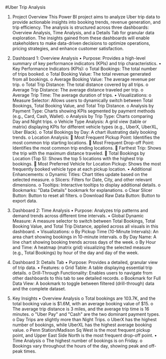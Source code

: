 #Uber Trip Analysis

1. Project Overview
This Power BI project aims to analyze Uber trip data to provide actionable insights into booking trends, revenue generation, and trip efficiency. The analysis is structured across three dashboards: Overview Analysis, Time Analysis, and a Details Tab for granular data exploration. The insights gained from these dashboards will enable stakeholders to make data-driven decisions to optimize operations, pricing strategies, and enhance customer satisfaction. 
2. Dashboard 1: Overview Analysis
•	Purpose: Provides a high-level summary of key performance indicators (KPIs) and trip characteristics. 
•	Key Performance Indicators (KPIs): 
o	Total Bookings: The total number of trips booked. 
o	Total Booking Value: The total revenue generated from all bookings. 
o	Average Booking Value: The average revenue per trip. 
o	Total Trip Distance: The total distance covered by all trips. 
o	Average Trip Distance: The average distance traveled per trip. 
o	Average Trip Time: The average duration of trips. 
•	Visualizations: 
o	Measure Selector: Allows users to dynamically switch between Total Bookings, Total Booking Value, and Total Trip Distance.
o	Analysis by Payment Type: Charts showing KPIs segmented by payment methods (e.g., Card, Cash, Wallet). 
o	Analysis by Trip Type: Charts comparing Day and Night trips. 
o	Vehicle Type Analysis: A grid view (table or matrix) displaying KPIs for different vehicle types (e.g., UberX, UberXL, Uber Black). 
o	Total Bookings by Day: A chart illustrating daily booking trends. 
o	Location Analysis: 
	Most Frequent Pickup Point: Identifies the most common trip starting locations. 
	Most Frequent Drop-off Point: Identifies the most common trip ending locations. 
	Farthest Trip: Shows the trip with the maximum distance traveled. 
	Total Bookings by Location (Top 5): Shows the top 5 locations with the highest trip bookings. 
	Most Preferred Vehicle for Location Pickup: Shows the most frequently booked vehicle type at each pickup location. 
•	Additional Enhancements: 
o	Dynamic Titles: Chart titles update based on the selected measure. 
o	Slicers: Filters for Date, City, and other relevant dimensions. 
o	Tooltips: Interactive tooltips to display additional details. 
o	Bookmarks: "Data Details" bookmark for explanations. 
o	Clear Slicer Button: Button to reset all filters. 
o	Download Raw Data Button: Button to export data. 
3. Dashboard 2: Time Analysis
•	Purpose: Analyzes trip patterns and demand trends across different time intervals. 
•	Global Dynamic Measure: A measure selector to switch between Total Bookings, Total Booking Value, and Total Trip Distance, applied across all visuals in this dashboard. 
•	Visualizations: 
o	By Pickup Time (10-Minute Intervals): An area chart showing bookings in 10-minute intervals. 
o	By Day Name: A line chart showing booking trends across days of the week. 
o	By Hour and Time: A heatmap (matrix grid) visualizing the selected measure (e.g., Total Bookings) by hour of the day and day of the week. 
4. Dashboard 3: Details Tab
•	Purpose: Provides a detailed, granular view of trip data. 
•	Features: 
o	Grid Table: A table displaying essential trip details. 
o	Drill-Through Functionality: Enables users to navigate from other dashboards to this tab to see detailed records. 
o	Bookmark for Full Data View: A bookmark to toggle between filtered (drill-through) data and the complete dataset. 

5. Key Insights 
•	Overview Analysis 
o	Total bookings are 103.7K, and the total booking value is $1.6M, with an average booking value of $15.
o	The average trip distance is 3 miles, and the average trip time is 16 minutes.
o	"Uber Pay" and "Cash" are the two dominant payment types.
o	Day Trips are slightly more than Night Trips.
o	UberX has the highest number of bookings, while UberXL has the highest average booking value.
o	Penn Station/Madison Sq West is the most frequent pickup point, and Upper East Side North is the most frequent drop-off point.
•	Time Analysis 
o	The highest number of bookings is on Friday.
o	Bookings vary throughout the hours of the day, showing peak and off-peak times.

